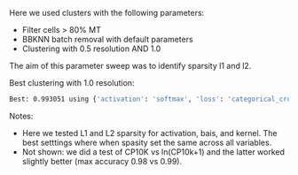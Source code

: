 
Here we used clusters with the following parameters:
* Filter cells > 80% MT
* BBKNN batch removal with default parameters
* Clustering with 0.5 resolution AND 1.0

The aim of this parameter sweep was to identify sparsity l1 and l2.

Best clustering with 1.0 resolution:
```bash
Best: 0.993051 using {'activation': 'softmax', 'loss': 'categorical_crossentropy', 'optimizer': 'sgd', 'sparsity_l1__activity': 0.0001, 'sparsity_l1__bias': 1e-10, 'sparsity_l1__kernel': 0.0001, 'sparsity_l2__activity': 0.0, 'sparsity_l2__bias': 1e-06, 'sparsity_l2__kernel': 0.0}
```

Notes:
* Here we tested L1 and L2 sparsity for activation, bais, and kernel. The best setttings where when spasity set the same across all variables.
* Not shown: we did a test of CP10K vs ln(CP10k+1) and the latter worked slightly better (max accuracy 0.98 vs 0.99).
